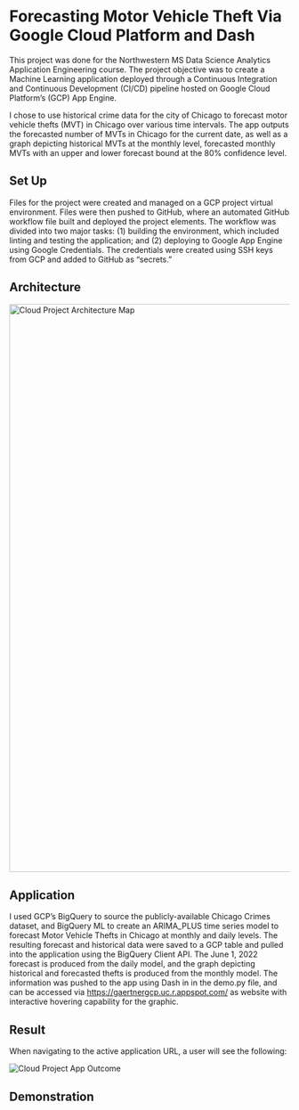 # Forecasting Motor Vehicle Theft Via Google Cloud Platform and Dash

This project was done for the Northwestern MS Data Science Analytics Application Engineering course. The project objective was to create a Machine Learning application deployed through a Continuous Integration and Continuous Development (CI/CD) pipeline hosted on Google Cloud Platform’s (GCP) App Engine.

I chose to use historical crime data for the city of Chicago to forecast motor vehicle thefts (MVT) in Chicago over various time intervals. The app outputs the forecasted number of MVTs in Chicago for the current date, as well as a graph depicting historical MVTs at the monthly level, forecasted monthly MVTs with an upper and lower forecast bound at the 80% confidence level.

## Set Up

Files for the project were created and managed on a GCP project virtual environment. Files were then pushed to GitHub, where an automated GitHub workflow file built and deployed the project elements. The workflow was divided into two major tasks: (1) building the environment, which included linting and testing the application; and (2) deploying to Google App Engine using Google Credentials. The credentials were created using SSH keys from GCP and added to GitHub as “secrets.”

## Architecture

<img width="1020" alt="Cloud Project Architecture Map" src="https://user-images.githubusercontent.com/96923975/171256238-7da986f2-1dbb-46ee-ba1e-af2b05eb2a05.png">

## Application

I used GCP’s BigQuery to source the publicly-available Chicago Crimes dataset, and BigQuery ML to create an ARIMA_PLUS time series model to forecast Motor Vehicle Thefts in Chicago at monthly and daily levels. The resulting forecast and historical data were saved to a GCP table and pulled into the application using the BigQuery Client API. The June 1, 2022 forecast is produced from the daily model, and the graph depicting historical and forecasted thefts is produced from the monthly model. The information was pushed to the app using Dash in in the demo.py file, and can be accessed via https://gaertnergcp.uc.r.appspot.com/ as website with interactive hovering capability for the graphic.

## Result

When navigating to the active application URL, a user will see the following:

![Cloud Project App Outcome](https://user-images.githubusercontent.com/96923975/171262560-e23bee5e-6be9-45b3-81a5-3001ff1a9ce2.png)

## Demonstration
